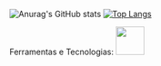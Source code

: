 ![Anurag's GitHub stats](https://github-readme-stats.vercel.app/api?username=dreialcantara&count_private=true&show_icons=true&theme=dracula)
[![Top Langs](https://github-readme-stats.vercel.app/api/top-langs/?username=dreialcantara&theme=dracula&layout=compact)](https://github.com/anuraghazra/github-readme-stats)

Ferramentas e Tecnologias:
<img src="https://cdn.jsdelivr.net/gh/devicons/devicon/icons/html5/html5-plain-wordmark.svg" width="50px" />


